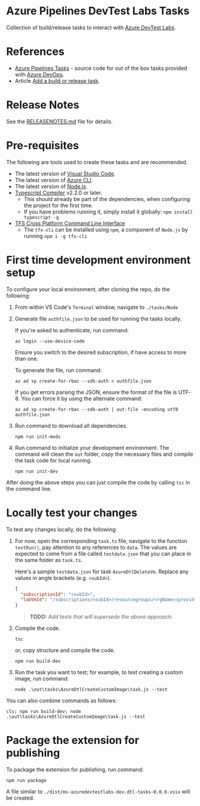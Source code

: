 # Azure Pipelines DevTest Labs Tasks

Collection of build/release tasks to interact with [Azure DevTest Labs](https://azure.microsoft.com/en-us/services/devtest-lab/).

# References

* [Azure Pipelines Tasks](https://github.com/microsoft/azure-pipelines-tasks) - source code for out of the box tasks provided with [Azure DevOps](https://azure.microsoft.com/en-ca/services/devops/).
* Article [Add a build or release task](https://docs.microsoft.com/en-us/azure/devops/extend/develop/add-build-task?view=azure-devops&viewFallbackFrom=vsts).

# Release Notes

See the [RELEASENOTES.md](RELEASENOTES.md) file for details.

# Pre-requisites

The following are tools used to create these tasks and are recommended.

* The latest version of [Visual Studio Code](https://code.visualstudio.com/).
* The latest version of [Azure CLI](https://docs.microsoft.com/en-us/cli/azure/install-azure-cli?view=azure-cli-latest).
* The latest version of [Node.js](https://nodejs.org/en/download/).
* [Typescript Compiler](https://www.npmjs.com/package/typescript) v2.2.0 or later.
  * This should already be part of the dependencies, when configuring the project for the first time.
  * If you have problems running it, simply install it globally: `npm install typescript -g`
* [TFS Cross Platform Command Line Interface](https://github.com/Microsoft/tfs-cli)
  * The `tfx-cli` can be installed using `npm`, a component of `Node.js` by running `npm i -g tfx-cli`

# First time development environment setup

To configure your local environment, after cloning the repo, do the following:

1. From within VS Code's `Terminal` window, navigate to `./tasks/Node`
2. Generate file `authfile.json` to be used for running the tasks locally.

   If you're asked to authenticate, run command:

   `az login --use-device-code`

   Ensure you switch to the desired subscription, if have access to more than one.
   
   To generate the file, run command:

   `az ad sp create-for-rbac --sdk-auth > authfile.json`

   If you get errors parsing the JSON, ensure the format of the file is UTF-8. You can force it by using the alternate command:

   `az ad sp create-for-rbac --sdk-auth | out-file -encoding utf8 authfile.json`

2. Run command to download all dependencies.

   `npm run init-mods`

3. Run command to initialize your development environment. The command will clean the `out` folder, copy the necessary files and compile the task code for local running.

   `npm run init-dev`

After doing the above steps you can just compile the code by calling `tsc` in the command line.

# Locally test your changes

To test any changes locally, do the following:

1. For now, open the corresponding `task.ts` file, navigate to the function `testRun()`, pay attention to any references to `data`. The values are expected to come from a file called `testdata.json` that you can place in the same folder as `task.ts`.

   Here's a sample `testdata.json` for task `AzureDtlDeleteVm`. Replace any values in angle brackets (e.g. `<subId>`).

   ```JSON
   {
     "subscriptionId": "<subId>",
     "labVmId": "/subscriptions/<subId>/resourcegroups/<rgName>/providers/microsoft.devtestlab/labs/<labName>/virtualmachines/<vmName>"
   }
   ```

   >**TODO:** _Add tests that will supersede the above approach._
2. Compile the code.

   `tsc`

   or, copy structure and compile the code.

   `npm run build-dev`

3. Run the task you want to test; for example, to test creating a custom image, run command:

   `node .\out\tasks\AzureDtlCreateCustomImage\task.js --test`

You can also combine commands as follows:

`cls; npm run build-dev; node .\out\tasks\AzureDtlCreateCustomImage\task.js --test`

# Package the extension for publishing

To package the extension for publishing, run command:

`npm run package`

A file similar to `./dist/ms-azuredevtestlabs-dev.dtl-tasks-0.0.0.vsix` will be created.
